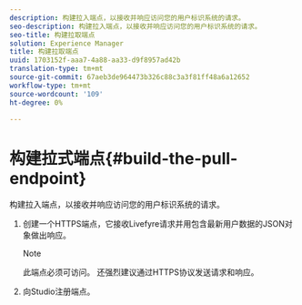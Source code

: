 ```yaml
---
description: 构建拉入端点，以接收并响应访问您的用户标识系统的请求。
seo-description: 构建拉入端点，以接收并响应访问您的用户标识系统的请求。
seo-title: 构建拉取端点
solution: Experience Manager
title: 构建拉取端点
uuid: 1703152f-aaa7-4a88-aa33-d9f8957ad42b
translation-type: tm+mt
source-git-commit: 67aeb3de964473b326c88c3a3f81ff48a6a12652
workflow-type: tm+mt
source-wordcount: '109'
ht-degree: 0%

---
```



# 构建拉式端点{#build-the-pull-endpoint}

构建拉入端点，以接收并响应访问您的用户标识系统的请求。

1. 创建一个HTTPS端点，它接收Livefyre请求并用包含最新用户数据的JSON对象做出响应。

   >[!NOTE]
   >
   >此端点必须可访问。 还强烈建议通过HTTPS协议发送请求和响应。

1. 向Studio注册端点。
